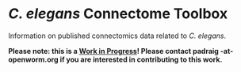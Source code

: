 # _C. elegans_ Connectome Toolbox

Information on published connectomics data related to _C. elegans_.

**Please note: this is a <u>Work in Progress</u>! Please contact padraig -at- openworm.org if you are interested in contributing to this work.**


